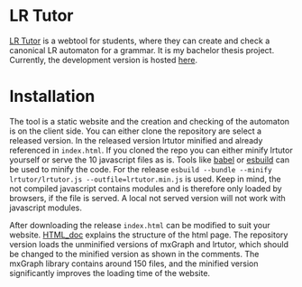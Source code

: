 # LR Tutor

[LR Tutor](https://www2.in.tum.de/lr-tutor) is a webtool for students, where they can create and check a canonical LR
automaton for a grammar.
It is my bachelor thesis project.
Currently, the development version is hosted [here](https://home.in.tum.de/~fahrbach).

# Installation

The tool is a static website and the creation and checking of the automaton is on the client side.
You can either clone the repository are select a released version.
In the released version lrtutor minified and already referenced in ```index.html```.
If you cloned the repo you can either minify lrtutor yourself or serve the 10 javascript files as is.
Tools like [babel](https://babeljs.io/) or [esbuild](https://esbuild.github.io/) can be used to minify the code.
For the release ```esbuild --bundle --minify lrtutor/lrtutor.js --outfile=lrtutor.min.js``` is used.
Keep in mind, the not compiled javascript contains modules and is therefore only loaded by browsers, if the file is 
served.
A local not served version will not work with javascript modules.

After downloading the release ```index.html``` can be modified to suit your website.
[HTML_doc](html_doc.md) explains the structure of the html page.
The repository version loads the unminified versions of mxGraph and lrtutor, which should be changed to the minified 
version as shown in the comments.
The mxGraph library contains around 150 files, and the minified version significantly improves the loading time of the website.


